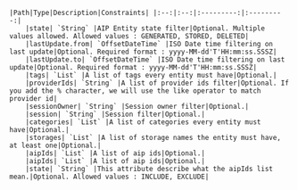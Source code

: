     |Path|Type|Description|Constraints| |:--:|:--:|:---------:|:---------:|
        |state| `String` |AIP Entity state filter|Optional. Multiple values allowed. Allowed values : GENERATED, STORED, DELETED|
        |lastUpdate.from| `OffsetDateTime` |ISO Date time filtering on last update|Optional. Required format : yyyy-MM-dd'T'HH:mm:ss.SSSZ|
        |lastUpdate.to| `OffsetDateTime` |ISO Date time filtering on last update|Optional. Required format : yyyy-MM-dd'T'HH:mm:ss.SSSZ|
        |tags| `List` |A list of tags every entity must have|Optional.|
        |providerIds| `String` |A list of provider ids filter|Optional. If you add the % character, we will use the like operator to match provider id|
        |sessionOwner| `String` |Session owner filter|Optional.|
        |session| `String` |Session filter|Optional.|
        |categories| `List` |A list of categories every entity must have|Optional.|
        |storages| `List` |A list of storage names the entity must have, at least one|Optional.|
        |aipIds| `List` |A list of aip ids|Optional.|
        |aipIds| `List` |A list of aip ids|Optional.|
        |state| `String` |This attribute describe what the aipIds list mean.|Optional. Allowed values : INCLUDE, EXCLUDE|
    

